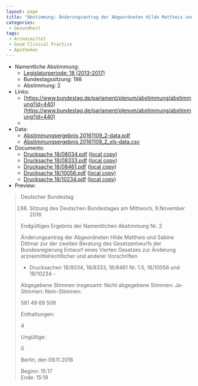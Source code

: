 ```yaml
---
layout: page
title: "Abstimmung: Änderungsantrag der Abgeordneten Hilde Mattheis und Sabine Dittmar zur 4. Änderung arzneimittelrechtlicher und anderer Vorschriften"
categories:
 - Gesundheit
tags:
 - Arzneimittel
 - Good Clinical Practice
 - Apotheken
---
```


* Namentliche Abstimmung:
    * [Legislaturperiode: 18 (2013-2017)](https://de.wikipedia.org/wiki/18._Deutscher_Bundestag)
    * Bundestagssitzung: 198
    * Abstimmung: 2
* Links: 
    * [https://www.bundestag.de/parlament/plenum/abstimmung/abstimmung?id=440](https://www.bundestag.de/parlament/plenum/abstimmung/abstimmung?id=440)
    * 
* Data: 
    * [Abstimmungsergebnis 20161109_2-data.pdf](/res/abstimmungsliste/20161109_2-data.pdf)
    * [Abstimmungsergebnis 20161109_2_xls-data.csv](/res/abstimmungsliste/analyses/20161109_2_xls-data.csv)
* Documents: 
    * [Drucksache 18/08034.pdf](http://dip21.bundestag.de/dip21/btd/18/080/1808034.pdf) ([local copy](/res/abstimmungsdaten/018-198-02/1808034.pdf))
    * [Drucksache 18/08333.pdf](http://dip21.bundestag.de/dip21/btd/18/083/1808333.pdf) ([local copy](/res/abstimmungsdaten/018-198-02/1808333.pdf))
    * [Drucksache 18/08461.pdf](http://dip21.bundestag.de/dip21/btd/18/084/1808461.pdf) ([local copy](/res/abstimmungsdaten/018-198-02/1808461.pdf))
    * [Drucksache 18/10056.pdf](http://dip21.bundestag.de/dip21/btd/18/100/1810056.pdf) ([local copy](/res/abstimmungsdaten/018-198-02/1810056.pdf))
    * [Drucksache 18/10234.pdf](http://dip21.bundestag.de/dip21/btd/18/102/1810234.pdf) ([local copy](/res/abstimmungsdaten/018-198-02/1810234.pdf))
* Preview: 
> Deutscher Bundestag
> 
> 198. Sitzung des Deutschen Bundestages
> am Mittwoch, 9.November 2016
> 
> Endgültiges Ergebnis der Namentlichen Abstimmung Nr. 2
> 
> Änderungsantrag der Abgeordneten Hilde Mattheis und Sabine Dittmar
> zur der zweiten Beratung des Gesetzentwurfs der Bundesregierung
> Entwurf eines Vierten Gesetzes zur Änderung arzneimittelrechtlicher und anderer
> Vorschriften
> - Drucksachen 18/8034, 18/8333, 18/8461 Nr. 1.5, 18/10056 und 18/10234 -
> 
> Abgegebene Stimmen insgesamt:
> Nicht abgegebene Stimmen:
> Ja-Stimmen:
> Nein-Stimmen:
> 
> 581
> 49
> 69
> 508
> 
> Enthaltungen:
> 
> 4
> 
> Ungültige:
> 
> 0
> 
> Berlin, den 09.11.2016
> 
> Beginn: 15:17  
> Ende: 15:19
